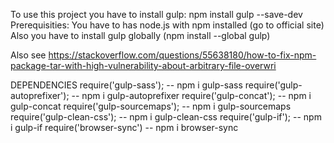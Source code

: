 To use this project you have to install gulp:
npm install gulp --save-dev
Prerequisities:
You have to has node.js with npm installed (go to official site)
Also you have to install gulp globally (npm install --global gulp)

Also see https://stackoverflow.com/questions/55638180/how-to-fix-npm-package-tar-with-high-vulnerability-about-arbitrary-file-overwri

DEPENDENCIES
require('gulp-sass'); -- npm i gulp-sass
require('gulp-autoprefixer'); -- npm i gulp-autoprefixer
require('gulp-concat'); -- npm i gulp-concat
require('gulp-sourcemaps'); -- npm i gulp-sourcemaps
require('gulp-clean-css'); -- npm i gulp-clean-css
require('gulp-if'); -- npm i gulp-if
require('browser-sync') -- npm i browser-sync